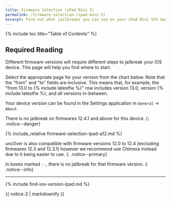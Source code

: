```yaml
---
title: Firmware Selection (iPad Mini 5)
permalink: /firmware-selection-(ipad-mini-5)
excerpt: Find out what jailbreaks you can use on your iPad Mini 5th Generation
---
```


{% include toc title="Table of Contents" %}

## Required Reading

Different firmware versions will require different steps to jailbreak your iOS device. This page will help you find where to start.

Select the appropriate page for your version from the chart below. Note that the "from" and "to" fields are inclusive. This means that, for example, the "from 13.0 to {% include latestfw %}" row includes version 13.0, version {% include latestfw %}, and all versions in-between.

Your device version can be found in the Settings application in `General` -> `About`.

There is no jailbreak on firmwares 12.4.1 and above for this device.
{: .notice--danger}

{% include_relative firmware-selection-ipad-a12.md %}

unc0ver is also compatible with firmware versions 12.0 to 12.4 (excluding firmwares 12.3 and 12.3.1) however we recommend use Chimera instead due to it being easier to use.
{: .notice--primary}

In boxes marked `--`, there is no jailbreak for that firmware version.
{: .notice--info}

---
{% include find-ios-version-ipad.md %}

<div class="notice">{{ notice-2 | markdownify }}</div>
